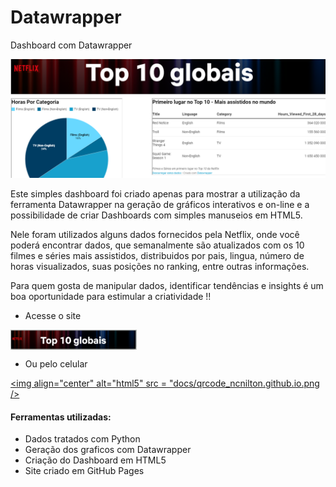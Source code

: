 # Datawrapper
Dashboard com Datawrapper

[![github-large](docs/PrintSite.PNG)](https://ncnilton.github.io/Datawrapper/)

Este simples dashboard foi criado apenas para mostrar a utilização da ferramenta Datawrapper na geração de gráficos interativos e on-line e a possibilidade de criar Dashboards com simples manuseios em HTML5.

Nele foram utilizados alguns dados fornecidos pela Netflix, onde você poderá encontrar dados, que semanalmente são atualizados com os 10 filmes e séries mais
assistidos, distribuidos por pais, lingua, número de horas visualizados, suas posições no ranking, entre outras informações.

Para quem gosta de manipular dados, identificar tendências e insights é um boa oportunidade para estimular a criatividade !!

- Acesse o site
<html5>
<a href="https://ncnilton.github.io/Datawrapper/" target="_blank"><img align="center" alt="html5" src = "docs/SiteDash.png"?style=for-the-badge&logo=r&logoColor=white" height=32 /> </a>
</br>
</html5>

- Ou pelo celular

<a href="https://ncnilton.github.io/Datawrapper/" target="_blank"><img align="center" alt="html5" src = "docs/qrcode_ncnilton.github.io.png /> </a>


 

#### Ferramentas utilizadas:
- Dados tratados com Python
- Geração dos graficos com Datawrapper
- Criação do Dashboard em HTML5
- Site criado em GitHub Pages
